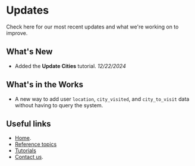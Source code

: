 # Updates

Check here for our most recent updates and what we're working on to improve.

## What's New

* Added the **Update Cities** tutorial. *12/22/2024*

## What's in the Works

* A new way to add user `location`, `city_visited`, and `city_to_visit` data without having to query the system.

## Useful links

* [Home](index.md).
* [Reference topics](referencetopics.md#reference-topics)
* [Tutorials](referencetopics.md#tutorials)
* [Contact us](mailto:where-to@example.com).
